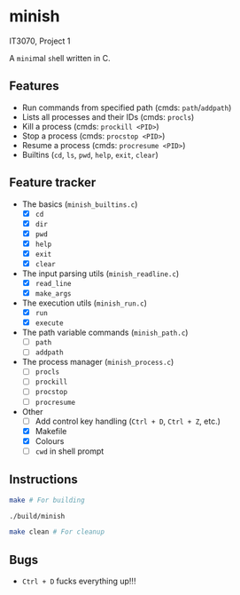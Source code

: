 # minish

IT3070, Project 1

A `mini`mal `sh`ell written in C.

## Features

- Run commands from specified path (cmds: `path`/`addpath`)
- Lists all processes and their IDs (cmds: `procls`)
- Kill a process (cmds: `prockill <PID>`)
- Stop a process (cmds: `procstop <PID>`)
- Resume a process (cmds: `procresume <PID>`)
- Builtins (`cd`, `ls`, `pwd`, `help`, `exit`, `clear`)

## Feature tracker

- The basics (`minish_builtins.c`)
  - [x] `cd`
  - [x] `dir`
  - [x] `pwd`
  - [x] `help`
  - [x] `exit`
  - [x] `clear`
- The input parsing utils (`minish_readline.c`)
  - [x] `read_line`
  - [x] `make_args`
- The execution utils (`minish_run.c`)
  - [x] `run`
  - [x] `execute`
- The path variable commands (`minish_path.c`)
  - [ ] `path`
  - [ ] `addpath`
- The process manager (`minish_process.c`)
  - [ ] `procls`
  - [ ] `prockill`
  - [ ] `procstop`
  - [ ] `procresume`
- Other
  - [ ] Add control key handling (`Ctrl + D`, `Ctrl + Z`, etc.)
  - [x] Makefile
  - [x] Colours
  - [ ] `cwd` in shell prompt

## Instructions

```bash
make # For building

./build/minish

make clean # For cleanup
```

## Bugs

- `Ctrl + D` fucks everything up!!!
